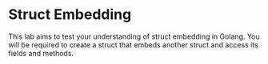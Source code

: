 # Struct Embedding

This lab aims to test your understanding of struct embedding in Golang. You will be required to create a struct that embeds another struct and access its fields and methods.
